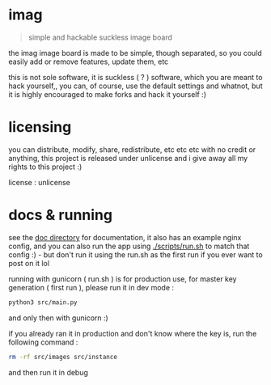 # imag

> simple and hackable suckless image board

the imag image board is made to be simple, though separated, so you
could easily add or remove features, update them, etc

this is not sole software, it is suckless ( ? ) software, which you are meant
to hack yourself,, you can, of course, use the default settings and whatnot,
but it is highly encouraged to make forks and hack it yourself :)

# licensing

you can distribute, modify, share, redistribute, etc etc etc with no credit or anything,
this project is released under unlicense and i give away all my rights to this project :)

license : unlicense

# docs & running

see the [doc directory](/dov) for documentation, it also has an example nginx config,
and you can also run the app using [./scripts/run.sh](./scripts/run.sh) to match that config :) - but don't run it using
the run.sh as the first run if you ever want to post on it lol

running with gunicorn ( run.sh ) is for production use, for master key generation ( first run ), please
run it in dev mode :

```sh
python3 src/main.py
```

and only then with gunicorn :)

if you already ran it in production and don't know where the key is, run the following command :

```sh
rm -rf src/images src/instance
```

and then run it in debug
